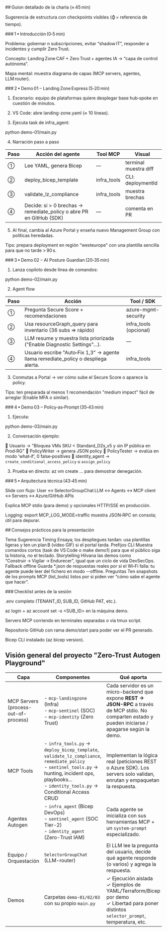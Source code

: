 ## Guion detallado de la charla (≈ 45 min)

Sugerencia de estructura con checkpoints visibles (⌚ = referencia de tiempo).

### 1 • Introducción (0‑5 min)

Problema: gobernar n subscripciones, evitar “shadow IT”, responder a incidentes y cumplir Zero Trust.

Concepto: Landing Zone CAF + Zero Trust + agentes IA → “capa de control autónoma”.

Mapa mental: muestra diagrama de capas (MCP servers, agentes, LLM router).

### 2 • Demo 01 – Landing Zone Express (5‑20 min)

1. Escenario: equipo de plataformas quiere desplegar base hub‑spoke en cuestión de minutos.

2. VS Code: abre landing-zone.yaml (≈ 10 líneas).

3. Ejecuta task de infra_agent:

python demo-01/main.py

4. Narración paso a paso

| Paso | Acción del agente | Tool MCP | Visual |
|------|-------------------|----------|--------|
| ①    | Lee YAML, genera Bicep | — | terminal muestra diff |
| ②    | deploy_bicep_template | infra_tools | CLI: deploymentId |
| ③    | validate_lz_compliance | infra_tools | muestra brechas |
| ④    | Decide: si > 0 brechas → remediate_policy o abre PR en GitHub (SDK) | — | comenta en PR |

5. Al final, cambia al Azure Portal y enseña nuevo Management Group con políticas heredadas.

Tips: prepara deployment en región “westeurope” con una plantilla sencilla para que no tarde > 90 s.

### 3 • Demo 02 – AI Posture Guardian (20‑35 min)

1. Lanza copiloto desde línea de comandos:

python demo-02/main.py

2. Agent flow

| Paso | Acción | Tool / SDK |
|------|--------|------------|
| ①    | Pregunta Secure Score + recomendaciones | azure-mgmt-security |
| ②    | Usa resourceGraph_query para inventario (36 subs ⇒ rápido) | infra_tools (opcional) |
| ③    | LLM resume y muestra lista priorizada ("Enable Diagnostic Settings"…). | — |
| ④    | Usuario escribe "Auto‑Fix 1,3" → agente llama remediate_policy o despliega alerta. | infra_tools |

3. Conmutas a Portal → ver cómo sube el Secure Score o aparece la policy.

Tips: ten preparada al menos 1 recomendación "medium impact" fácil de arreglar (Enable MFA o similar).

### 4 • Demo 03 – Policy‑as‑Prompt (35‑43 min)

1. Ejecuta:

python demo-03/main.py

2. Conversación ejemplo:

👤 Usuario → "Bloquea VMs SKU < Standard_D2s_v5 y sin IP pública en Prod‑RG"
🤖 PolicyWriter → genera JSON policy
🤖 PolicyTester  → evalúa en modo ‘what‑if’, 0 false‑positives
🤖 identity_agent → `create_conditional_access_policy` u `assign_policy`

3. Prueba en directo: az vm create … para demostrar denegación.

### 5 • Arquitectura técnica (43‑45 min)

Slide con flujo: User ↔ SelectorGroupChat LLM ↔ Agents ↔ MCP client ↔ Servers ↔ Azure/GitHub APIs

Explica MCP stdio (para demo) y opcionales HTTP/SSE en producción.

Logging: export MCP_LOG_MODE=traffic muestra JSON‑RPC en consola; útil para depurar.

## Consejos prácticos para la presentación

Tema	            Sugerencia
Timing	            Ensaya; los despliegues tardan: usa plantillas ligeras y ten un plan B (vídeo GIF) si el portal tarda.
Prefijos CLI	    Muestra comandos cortos (task de VS Code o make demo1) para que el público siga la historia, no el teclado.
Storytelling	    Hilvana las demos como “Construir → Vigilar → Endurecer”, igual que un ciclo de vida DevSecOps.
Fallback offline	Guarda *.json de respuestas reales por si el Wi‑Fi falla: tu agente puede leer del fichero en modo --offline.
Preguntas	        Ten snapshots de los prompts MCP (list_tools) listos por si piden ver “cómo sabe el agente que hacer”.

### Checklist antes de la sesión

.env completo (TENANT_ID, SUB_ID, GitHub PAT, etc.).

az login + az account set -s <SUB_ID> en la máquina demo.

Servers MCP corriendo en terminales separadas o vía tmux script.

Repositorio GitHub con rama demo/start para poder ver el PR generado.

Bicep CLI instalado (az bicep version).

## Visión general del proyecto "Zero-Trust Autogen Playground"

| Capa | Componentes | Qué aporta |
|------|-------------|------------|
| MCP Servers<br>(process-out-of-process) | - `mcp-landingzone` (Infra)<br>- `mcp-sentinel` (SOC)<br>- `mcp-identity` (Zero Trust) | Cada servidor es un micro-backend que expone **REST → JSON-RPC** a través de MCP stdio. No comparten estado y pueden iniciarse / apagarse según la demo. |
| MCP Tools | - `infra_tools.py` → `deploy_bicep_template`, `validate_lz_compliance`, `remediate_policy`<br>- `sentinel_tools.py` → hunting, incident ops, playbooks...<br>- `identity_tools.py` → Conditional Access CRUD | Implementan la lógica real (peticiones REST o Azure SDK). Los servers solo validan, enrutan y empaquetan la respuesta. |
| Agentes Autogen | - `infra_agent` (Bicep DevOps)<br>- `sentinel_agent` (SOC Tier-2)<br>- `identity_agent` (Zero-Trust IAM) | Cada agente se inicializa con sus herramientas MCP + un `system-prompt` especializado. |
| Equipo / Orquestación | `SelectorGroupChat` (LLM-router) | El LLM lee la pregunta del usuario, decide qué agente responde (o varios) y agrega la respuesta. |
| Demos | Carpetas `demo-01/02/03` con su propio `main.py` | ✓ Ejecución aislada<br>✓ Ejemplos de YAML/Terraform/Bicep por demo<br>✓ Libertad para poner distintos `selector_prompt`, temperatura, etc. |